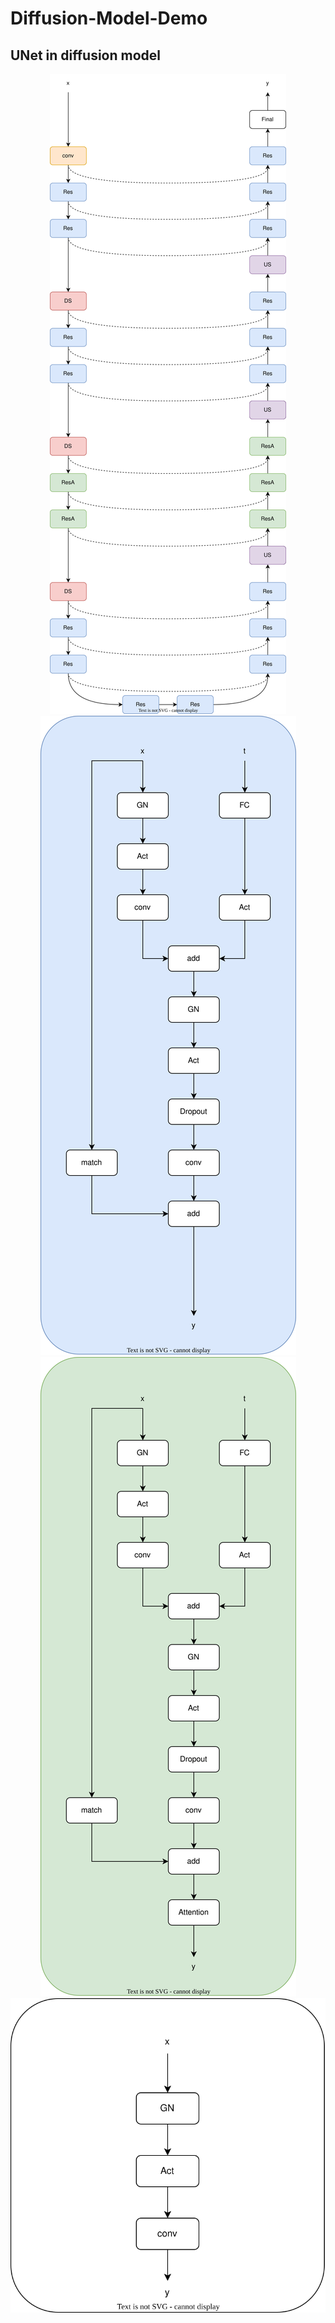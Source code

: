 # Diffusion-Model-Demo

## UNet in diffusion model

<div align=center><img src="./imgs/StableDiffusion-UNet.drawio.svg"></div>
<div align=center><img src="./imgs/res.svg"></div>
<div align=center><img src="./imgs/resa.svg"></div>
<div align=center><img src="./imgs/final.svg"></div>
